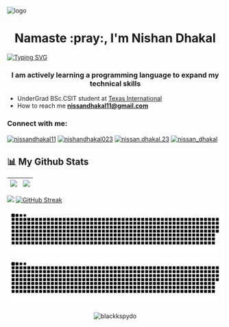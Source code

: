 ![logo](https://mir-s3-cdn-cf.behance.net/project_modules/1400/79731568097599.5b50bca477735.jpg)

<h1 align="center">Namaste :pray:, I'm Nishan Dhakal</h1>

[![Typing SVG](https://readme-typing-svg.herokuapp.com?font=Fira+Code&pause=1000&width=435&lines=Testing+how+this+displays+here+%F0%9F%94%8D)](https://dhakalnishan.com.np)

<h3 align="center">I am actively learning a programming language to expand my technical skills</h3>

- UnderGrad BSc.CSIT student at [Texas International](https://texasintl.edu.np/)
- How to reach me **nissandhakal11@gmail.com**

<h3 align="left">Connect with me:</h3>
<p align="left">
<a href="https://twitter.com/nissandhakal11" target="blank"><img align="center" src="https://raw.githubusercontent.com/rahuldkjain/github-profile-readme-generator/master/src/images/icons/Social/twitter.svg" alt="nissandhakal11" height="30" width="40" /></a>
<a href="https://linkedin.com/in/nishandhakal023" target="blank"><img align="center" src="https://raw.githubusercontent.com/rahuldkjain/github-profile-readme-generator/master/src/images/icons/Social/linked-in-alt.svg" alt="nishandhakal023" height="30" width="40" /></a>
<a href="https://fb.com/nissan.dhakal.23" target="blank"><img align="center" src="https://raw.githubusercontent.com/rahuldkjain/github-profile-readme-generator/master/src/images/icons/Social/facebook.svg" alt="nissan.dhakal.23" height="30" width="40" /></a>
<a href="https://instagram.com/nissan_dhakal" target="blank"><img align="center" src="https://raw.githubusercontent.com/rahuldkjain/github-profile-readme-generator/master/src/images/icons/Social/instagram.svg" alt="nissan_dhakal" height="30" width="40" /></a>
</p>

## 📊 My Github Stats

| ![](https://github-readme-stats.vercel.app/api?username=nishan023&&show_icons=true&count_private=true&title_color=72A6FD&icon_color=bb2acf&text_color=38BDAD&bg_color=FFFFFF00) | ![](https://github-readme-stats.vercel.app/api/top-langs/?username=nishan023&layout=compact&theme=tokyonight&hide=php&langs_count=8&bg_color=FFFFFF00) |
| ------------------------------------------------------------------------------------------------------------------------------------------------------------------------------- | ------------------------------------------------------------------------------------------------------------------------------------------------------ |

![](https://activity-graph.herokuapp.com/graph?username=nishan023&theme=redical&bg_color=ffffff00&color=38BDAD&title_color=72A6FD)
[![GitHub Streak](https://github-readme-streak-stats.herokuapp.com?user=nishan023&theme=whatsapp-dark2&card_width=810)](https://git.io/streak-stats)

![github contribution grid snake animation](https://raw.githubusercontent.com/blackkspydo/blackkspydo/output/github-contribution-grid-snake-dark.svg#gh-dark-mode-only)![github contribution grid snake animation](https://raw.githubusercontent.com/blackkspydo/blackkspydo/output/github-contribution-grid-snake.svg#gh-light-mode-only)

<p align="center"><p align="center"> <img src="https://komarev.com/ghpvc/?username=nishan023&style=for-the-badge" alt="blackkspydo"/>
